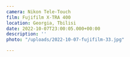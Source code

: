 ```yaml
---
camera: Nikon Tele-Touch
film: Fujifilm X-TRA 400
location: Georgia, Tbilisi
date: 2022-10-07T23:00:05.000+00:00
description: ''
photo: "/uploads/2022-10-07-fujifilm-33.jpg"

---
```

